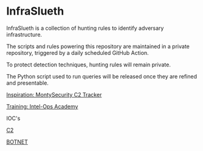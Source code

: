 # InfraSlueth

InfraSlueth is a collection of hunting rules to identify adversary infrastructure.

The scripts and rules powering this repository are maintained in a private repository, triggered by a daily scheduled GitHub Action.

To protect detection techniques, hunting rules will remain private.

The Python script used to run queries will be released once they are refined and presentable.

[Inspiration: MontySecurity C2 Tracker](https://github.com/montysecurity/C2-Tracker)

[Training: Intel-Ops Academy](https://academy.intel-ops.io)


IOC's

[C2](https://github.com/4ndyOMG/InfraSlueth-Output/tree/main/C2)

[BOTNET](https://github.com/4ndyOMG/InfraSlueth-Output/tree/main/botnet)
